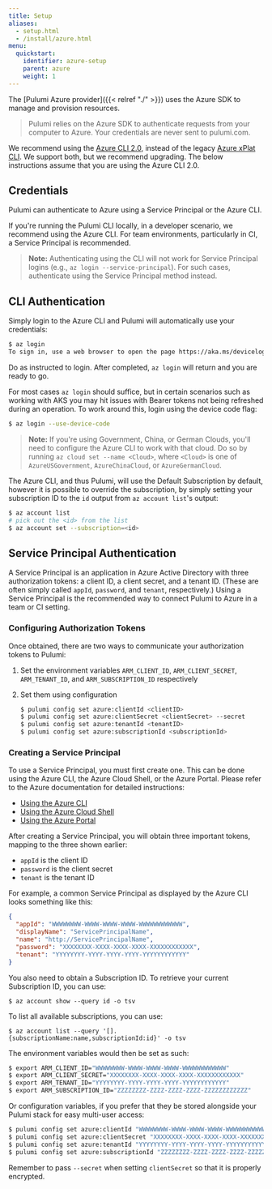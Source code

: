 ```yaml
---
title: Setup
aliases:
  - setup.html
  - /install/azure.html
menu:
  quickstart:
    identifier: azure-setup
    parent: azure
    weight: 1
---
```


The [Pulumi Azure provider]({{< relref "./" >}}) uses the Azure SDK to manage and provision resources.

> Pulumi relies on the Azure SDK to authenticate requests from your computer to Azure. Your credentials are never sent
> to pulumi.com.

We recommend using the [Azure CLI 2.0](https://github.com/Azure/azure-cli), instead of the legacy
[Azure xPlat CLI](https://github.com/Azure/azure-xplat-cli).  We support both, but we recommend upgrading.
The below instructions assume that you are using the Azure CLI 2.0.

## Credentials

Pulumi can authenticate to Azure using a Service Principal or the Azure CLI.

If you're running the Pulumi CLI locally, in a developer scenario, we recommend using the Azure CLI.  For team
environments, particularly in CI, a Service Principal is recommended.

> **Note:** Authenticating using the CLI will not work for Service Principal logins (e.g.,
> `az login --service-principal`).  For such cases, authenticate using the Service Principal method instead.

## CLI Authentication

Simply login to the Azure CLI and Pulumi will automatically use your credentials:

```bash
$ az login
To sign in, use a web browser to open the page https://aka.ms/devicelogin and enter the code XXXFAKEXXX to authenticate.
```

Do as instructed to login.  After completed, `az login` will return and you are ready to go.

For most cases `az login` should suffice, but in certain scenarios such as
working with AKS you may hit issues with Bearer tokens not being refreshed
during an operation. To work around this, login using the device code flag:

```bash
$ az login --use-device-code
```

> **Note:** If you're using Government, China, or German Clouds, you'll need to configure the Azure CLI to work
> with that cloud.  Do so by running `az cloud set --name <Cloud>`, where `<Cloud>` is one of `AzureUSGovernment`,
> `AzureChinaCloud`, or `AzureGermanCloud`.

The Azure CLI, and thus Pulumi, will use the Default Subscription by default, however it is possible to override the
subscription, by simply setting your subscription ID to the `id` output from `az account list`'s output:

```bash
$ az account list
# pick out the <id> from the list
$ az account set --subscription=<id>
```

## Service Principal Authentication

A Service Principal is an application in Azure Active Directory with three authorization tokens: a client ID, a client
secret, and a tenant ID.  (These are often simply called `appId`, `password`, and `tenant`, respectively.)  Using a
Service Principal is the recommended way to connect Pulumi to Azure in a team or CI setting.

### Configuring Authorization Tokens

Once obtained, there are two ways to communicate your authorization tokens to Pulumi:

1. Set the environment variables `ARM_CLIENT_ID`, `ARM_CLIENT_SECRET`, `ARM_TENANT_ID`, and `ARM_SUBSCRIPTION_ID` respectively

2. Set them using configuration

    ```bash
    $ pulumi config set azure:clientId <clientID>
    $ pulumi config set azure:clientSecret <clientSecret> --secret
    $ pulumi config set azure:tenantId <tenantID>
    $ pulumi config set azure:subscriptionId <subscriptionId>
    ```

### Creating a Service Principal

To use a Service Principal, you must first create one.  This can be done using the Azure CLI, the Azure Cloud Shell, or the Azure Portal.
Please refer to the Azure documentation for detailed instructions:

* [Using the Azure CLI](https://docs.microsoft.com/en-us/cli/azure/create-an-azure-service-principal-azure-cli?view=azure-cli-latest)
* [Using the Azure Cloud Shell](https://shell.azure.com/)
* [Using the Azure Portal](https://docs.microsoft.com/en-us/azure/azure-resource-manager/resource-group-create-service-principal-portal?view=azure-cli-latest)

After creating a Service Principal, you will obtain three important tokens, mapping to the three shown earlier:

* `appId` is the client ID
* `password` is the client secret
* `tenant` is the tenant ID

For example, a common Service Principal as displayed by the Azure CLI looks something like this:

```json
{
  "appId": "WWWWWWWW-WWWW-WWWW-WWWW-WWWWWWWWWWWW",
  "displayName": "ServicePrincipalName",
  "name": "http://ServicePrincipalName",
  "password": "XXXXXXXX-XXXX-XXXX-XXXX-XXXXXXXXXXXX",
  "tenant": "YYYYYYYY-YYYY-YYYY-YYYY-YYYYYYYYYYYY"
}
```

You also need to obtain a Subscription ID. To retrieve your current Subscription ID, you can use:

```
$ az account show --query id -o tsv
```

To list all available subscriptions, you can use:

```
$ az account list --query '[].{subscriptionName:name,subscriptionId:id}' -o tsv
```

The environment variables would then be set as such:

```bash
$ export ARM_CLIENT_ID="WWWWWWWW-WWWW-WWWW-WWWW-WWWWWWWWWWWW"
$ export ARM_CLIENT_SECRET="XXXXXXXX-XXXX-XXXX-XXXX-XXXXXXXXXXXX"
$ export ARM_TENANT_ID="YYYYYYYY-YYYY-YYYY-YYYY-YYYYYYYYYYYY"
$ export ARM_SUBSCRIPTION_ID="ZZZZZZZZ-ZZZZ-ZZZZ-ZZZZ-ZZZZZZZZZZZZ"
```

Or configuration variables, if you prefer that they be stored alongside your Pulumi stack for easy multi-user access:

```bash
$ pulumi config set azure:clientId "WWWWWWWW-WWWW-WWWW-WWWW-WWWWWWWWWWWW"
$ pulumi config set azure:clientSecret "XXXXXXXX-XXXX-XXXX-XXXX-XXXXXXXXXXXX" --secret
$ pulumi config set azure:tenantId "YYYYYYYY-YYYY-YYYY-YYYY-YYYYYYYYYYYY"
$ pulumi config set azure:subscriptionId "ZZZZZZZZ-ZZZZ-ZZZZ-ZZZZ-ZZZZZZZZZZZZ"
```

Remember to pass `--secret` when setting `clientSecret` so that it is properly encrypted.
